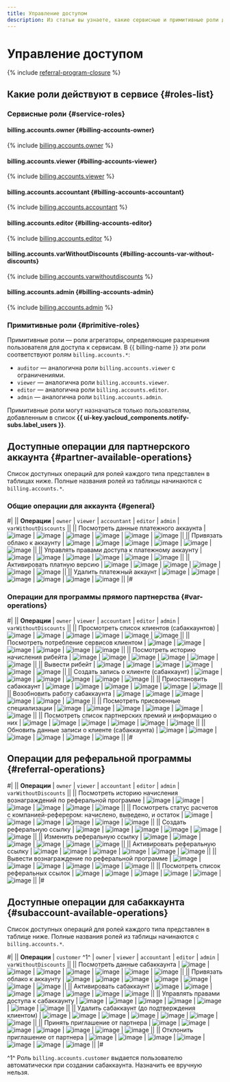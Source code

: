 ```yaml
---
title: Управление доступом
description: Из статьи вы узнаете, какие сервисные и примитивные роли действуют в сервисе {{ billing-name }}, а также ознакомитесь с доступными операциями для ролей каждого типа.
---
```


# Управление доступом

{% include [referral-program-closure](../../_includes/partner/referral-program-closure.md) %}

## Какие роли действуют в сервисе {#roles-list}

### Сервисные роли {#service-roles}

#### billing.accounts.owner {#billing-accounts-owner}

{% include [billing.accounts.owner](../../_roles/billing/accounts/owner.md) %}

#### billing.accounts.viewer {#billing-accounts-viewer}

{% include [billing.accounts.viewer](../../_roles/billing/accounts/viewer.md) %}

#### billing.accounts.accountant {#billing-accounts-accountant}

{% include [billing.accounts.accountant](../../_roles/billing/accounts/accountant.md) %}

#### billing.accounts.editor {#billing-accounts-editor}

{% include [billing.accounts.editor](../../_roles/billing/accounts/editor.md) %}

#### billing.accounts.varWithoutDiscounts {#billing-accounts-var-without-discounts}

{% include [billing.accounts.varwithoutdiscounts](../../_roles/billing/accounts/varWithoutDiscounts.md) %}

#### billing.accounts.admin {#billing-accounts-admin}

{% include [billing.accounts.admin](../../_roles/billing/accounts/admin.md) %}

### Примитивные роли {#primitive-roles}

Примитивные роли — роли агрегаторы, определяющие разрешения пользователя для доступа к сервисам. В {{ billing-name }} эти роли соответствуют ролям `billing.accounts.*`:

* `auditor` — аналогична роли `billing.accounts.viewer` с ограничениями.
* `viewer` — аналогична роли `billing.accounts.viewer`.
* `editor` — аналогична роли `billing.accounts.editor`.
* `admin` — аналогична роли `billing.accounts.admin`.

Примитивные роли могут назначаться только пользователям, добавленным в список **{{ ui-key.yacloud_components.notify-subs.label_users }}**.

## Доступные операции для партнерского аккаунта {#partner-available-operations}

Список доступных операций для ролей каждого типа представлен в таблицах ниже. Полные названия ролей из таблицы начинаются с `billing.accounts.*`.

### Общие операции для аккаунта {#general}

#|
|| **Операции** |
`owner` |
`viewer` |
`accountant` |
`editor` |
`admin` |
`varWithoutDiscounts` ||
|| Посмотреть данные платежного аккаунта |
![image](../../_assets/common/yes.svg) |
![image](../../_assets/common/yes.svg) |
![image](../../_assets/common/yes.svg) |
![image](../../_assets/common/yes.svg) |
![image](../../_assets/common/yes.svg) |
![image](../../_assets/common/yes.svg) ||
|| Привязать облако к аккаунту |
![image](../../_assets/common/yes.svg) |
![image](../../_assets/common/no.svg) |
![image](../../_assets/common/no.svg) |
![image](../../_assets/common/yes.svg) |
![image](../../_assets/common/yes.svg) |
![image](../../_assets/common/yes.svg) ||
|| Управлять правами доступа к платежному аккаунту |
![image](../../_assets/common/yes.svg) |
![image](../../_assets/common/no.svg) |
![image](../../_assets/common/no.svg) |
![image](../../_assets/common/no.svg) |
![image](../../_assets/common/yes.svg) |
![image](../../_assets/common/yes.svg) ||
|| Активировать платную версию |
![image](../../_assets/common/yes.svg) |
![image](../../_assets/common/no.svg) |
![image](../../_assets/common/no.svg) |
![image](../../_assets/common/no.svg) |
![image](../../_assets/common/no.svg) |
![image](../../_assets/common/no.svg) ||
|| Удалить платежный аккаунт |
![image](../../_assets/common/yes.svg) |
![image](../../_assets/common/no.svg) |
![image](../../_assets/common/no.svg) |
![image](../../_assets/common/no.svg) |
![image](../../_assets/common/no.svg) |
![image](../../_assets/common/no.svg) ||
|#

### Операции для программы прямого партнерства {#var-operations}

#|
|| **Операции** |
`owner` |
`viewer` |
`accountant` |
`editor` |
`admin` |
`varWithoutDiscounts` ||
|| Просмотреть список клиентов (сабаккаунтов) |
![image](../../_assets/common/yes.svg) |
![image](../../_assets/common/yes.svg) |
![image](../../_assets/common/yes.svg) |
![image](../../_assets/common/yes.svg) |
![image](../../_assets/common/yes.svg) |
![image](../../_assets/common/yes.svg) ||
|| Посмотреть потребление сервисов клиентом |
![image](../../_assets/common/yes.svg) |
![image](../../_assets/common/yes.svg) |
![image](../../_assets/common/yes.svg) |
![image](../../_assets/common/yes.svg) |
![image](../../_assets/common/yes.svg) |
![image](../../_assets/common/yes.svg) ||
|| Посмотреть историю начисления рибейта |
![image](../../_assets/common/yes.svg) |
![image](../../_assets/common/no.svg) |
![image](../../_assets/common/yes.svg) |
![image](../../_assets/common/yes.svg) |
![image](../../_assets/common/yes.svg) |
![image](../../_assets/common/yes.svg) ||
|| Вывести рибейт |
![image](../../_assets/common/yes.svg) |
![image](../../_assets/common/no.svg) |
![image](../../_assets/common/yes.svg) |
![image](../../_assets/common/yes.svg) |
![image](../../_assets/common/yes.svg) |
![image](../../_assets/common/yes.svg) ||
|| Создать запись о клиенте (сабаккаунт) |
![image](../../_assets/common/yes.svg) |
![image](../../_assets/common/no.svg) |
![image](../../_assets/common/no.svg) |
![image](../../_assets/common/yes.svg) |
![image](../../_assets/common/yes.svg) |
![image](../../_assets/common/yes.svg) ||
|| Приостановить сабаккаунт |
![image](../../_assets/common/yes.svg) |
![image](../../_assets/common/no.svg) |
![image](../../_assets/common/no.svg) |
![image](../../_assets/common/yes.svg) |
![image](../../_assets/common/yes.svg) |
![image](../../_assets/common/yes.svg) ||
|| Возобновить работу сабаккаунта |
![image](../../_assets/common/yes.svg) |
![image](../../_assets/common/no.svg) |
![image](../../_assets/common/no.svg) |
![image](../../_assets/common/yes.svg) |
![image](../../_assets/common/yes.svg) |
![image](../../_assets/common/yes.svg) ||
|| Посмотреть присвоенные специализации |
![image](../../_assets/common/yes.svg) |
![image](../../_assets/common/yes.svg) |
![image](../../_assets/common/yes.svg) |
![image](../../_assets/common/yes.svg) |
![image](../../_assets/common/yes.svg) |
![image](../../_assets/common/no.svg) ||
|| Посмотреть список партнерских премий и информацию о них |
![image](../../_assets/common/yes.svg) |
![image](../../_assets/common/yes.svg) |
![image](../../_assets/common/yes.svg) |
![image](../../_assets/common/yes.svg) |
![image](../../_assets/common/yes.svg) |
![image](../../_assets/common/no.svg) ||
|| Обновить данные записи о клиенте (сабаккаунта) |
![image](../../_assets/common/yes.svg) |
![image](../../_assets/common/no.svg) |
![image](../../_assets/common/no.svg) |
![image](../../_assets/common/no.svg) |
![image](../../_assets/common/no.svg) |
![image](../../_assets/common/no.svg) ||
|#

## Операции для реферальной программы {#referral-operations}

#|
|| **Операции** |
`owner` |
`viewer` |
`accountant` |
`editor` |
`admin` |
`varWithoutDiscounts` ||
|| Посмотреть историю начисления вознаграждений по реферальной программе |
![image](../../_assets/common/yes.svg) |
![image](../../_assets/common/yes.svg) |
![image](../../_assets/common/yes.svg) |
![image](../../_assets/common/yes.svg) |
![image](../../_assets/common/yes.svg) |
![image](../../_assets/common/yes.svg) ||
|| Посмотреть статус расчетов с компанией-реферером: начислено, выведено, и остаток |
![image](../../_assets/common/yes.svg) |
![image](../../_assets/common/yes.svg) |
![image](../../_assets/common/yes.svg) |
![image](../../_assets/common/yes.svg) |
![image](../../_assets/common/yes.svg) |
![image](../../_assets/common/yes.svg) ||
|| Создать реферальную ссылку |
![image](../../_assets/common/yes.svg) |
![image](../../_assets/common/no.svg) |
![image](../../_assets/common/no.svg) |
![image](../../_assets/common/yes.svg) |
![image](../../_assets/common/yes.svg) |
![image](../../_assets/common/yes.svg) ||
|| Изменить реферальную ссылку |
![image](../../_assets/common/yes.svg) |
![image](../../_assets/common/no.svg) |
![image](../../_assets/common/no.svg) |
![image](../../_assets/common/yes.svg) |
![image](../../_assets/common/yes.svg) |
![image](../../_assets/common/yes.svg) ||
|| Активировать реферальную ссылку |
![image](../../_assets/common/yes.svg) |
![image](../../_assets/common/no.svg) |
![image](../../_assets/common/no.svg) |
![image](../../_assets/common/yes.svg) |
![image](../../_assets/common/yes.svg) |
![image](../../_assets/common/yes.svg) ||
|| Вывести вознаграждение по реферальной программе |
![image](../../_assets/common/yes.svg) |
![image](../../_assets/common/no.svg) |
![image](../../_assets/common/no.svg) |
![image](../../_assets/common/yes.svg) |
![image](../../_assets/common/yes.svg) |
![image](../../_assets/common/yes.svg) ||
|| Посмотреть список реферальных ссылок |
![image](../../_assets/common/yes.svg) |
![image](../../_assets/common/yes.svg) |
![image](../../_assets/common/yes.svg) |
![image](../../_assets/common/yes.svg) |
![image](../../_assets/common/yes.svg) |
![image](../../_assets/common/no.svg) ||
|#

## Доступные операции для сабаккаунта {#subaccount-available-operations}

Список доступных операций для ролей каждого типа представлен в таблице ниже. Полные названия ролей из таблицы начинаются с `billing.accounts.*`.

#|
|| **Операции** |
`customer`&nbsp;^1^ |
`owner` |
`viewer` |
`accountant` |
`editor` |
`admin` |
`varWithoutDiscounts` ||
|| Посмотреть данные сабаккаунта |
![image](../../_assets/common/no.svg) |
![image](../../_assets/common/yes.svg) |
![image](../../_assets/common/yes.svg) |
![image](../../_assets/common/yes.svg) |
![image](../../_assets/common/yes.svg) |
![image](../../_assets/common/yes.svg) |
![image](../../_assets/common/yes.svg) ||
|| Привязать облако к аккаунту |
![image](../../_assets/common/no.svg) |
![image](../../_assets/common/yes.svg) |
![image](../../_assets/common/no.svg) |
![image](../../_assets/common/no.svg) |
![image](../../_assets/common/yes.svg) |
![image](../../_assets/common/yes.svg) |
![image](../../_assets/common/yes.svg) ||
|| Активировать сабаккаунт |
![image](../../_assets/common/no.svg) |
![image](../../_assets/common/yes.svg) |
![image](../../_assets/common/no.svg) |
![image](../../_assets/common/no.svg) |
![image](../../_assets/common/yes.svg) |
![image](../../_assets/common/yes.svg) |
![image](../../_assets/common/yes.svg) ||
|| Управлять правами доступа к сабаккаунту |
![image](../../_assets/common/no.svg) |
![image](../../_assets/common/yes.svg) |
![image](../../_assets/common/no.svg) |
![image](../../_assets/common/no.svg) |
![image](../../_assets/common/no.svg) |
![image](../../_assets/common/yes.svg) |
![image](../../_assets/common/yes.svg) ||
|| Удалить сабаккаунт (до подтверждения клиентом) |
![image](../../_assets/common/no.svg) |
![image](../../_assets/common/yes.svg) |
![image](../../_assets/common/no.svg) |
![image](../../_assets/common/no.svg) |
![image](../../_assets/common/no.svg) |
![image](../../_assets/common/no.svg) |
![image](../../_assets/common/no.svg) ||
|| Принять приглашение от партнера |
![image](../../_assets/common/yes.svg) |
![image](../../_assets/common/no.svg) |
![image](../../_assets/common/no.svg) |
![image](../../_assets/common/no.svg) |
![image](../../_assets/common/no.svg) |
![image](../../_assets/common/no.svg) |
![image](../../_assets/common/no.svg) ||
|| Отклонить приглашение от партнера |
![image](../../_assets/common/yes.svg) |
![image](../../_assets/common/no.svg) |
![image](../../_assets/common/no.svg) |
![image](../../_assets/common/no.svg) |
![image](../../_assets/common/no.svg) |
![image](../../_assets/common/no.svg) |
![image](../../_assets/common/no.svg) ||
|#

^1^ Роль `billing.accounts.customer` выдается пользователю автоматически при создании сабаккаунта. Назначить ее вручную нельзя.
